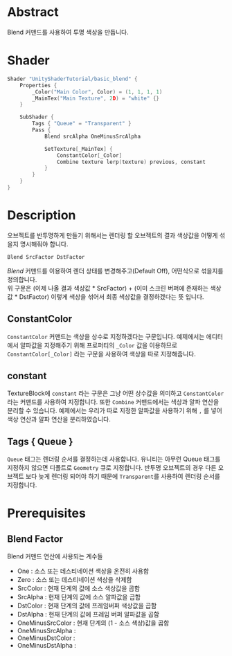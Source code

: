 # Abstract

Blend 커맨드를 사용하여 투명 색상을 만듭니다.

# Shader

```c
Shader "UnityShaderTutorial/basic_blend" {
    Properties {
        _Color("Main Color", Color) = (1, 1, 1, 1)
		_MainTex("Main Texture", 2D) = "white" {}
    }

    SubShader {
        Tags { "Queue" = "Transparent" }
        Pass {
        	Blend srcAlpha OneMinusSrcAlpha

			SetTexture[_MainTex] {
				ConstantColor[_Color]
				Combine texture lerp(texture) previous, constant
			}
        }
    }
}
```

# Description

오브젝트를 반투명하게 만들기 위해서는 렌더링 할 오브젝트의 결과 색상값을 어떻게 섞을지 명시해줘야 합니다.

```
Blend SrcFactor DstFactor
```

_Blend_ 커맨드를 이용하여 렌더 상태를 변경해주고(Default Off), 어떤식으로 섞을지를 정의합니다.<br>
위 구문은 (이제 나올 결과 색상값 * SrcFactor) + (이미 스크린 버퍼에 존재하는 색상값 * DstFactor) 이렇게 색상을 섞어서 최종 색상값을 결정하겠다는 뜻 입니다.

## ConstantColor

`ConstantColor` 커맨드는 색상을 상수로 지정하겠다는 구문입니다. 예제에서는 에디터에서 알파값을 지정해주기 위해 프로퍼티의 `_Color` 값을 이용하므로 `ConstantColor[_Color]` 라는 구문을 사용하여 색상을 따로 지정해줍니다.

## constant

TextureBlock에 `constant` 라는 구문은 그냥 어떤 상수값을 의미하고 `ConstantColor` 라는 커맨드를 사용하여 지정합니다. 또한 `Combine` 커맨드에서는 색상과 알파 연산을 분리할 수 있습니다. 예제에서는 우리가 따로 지정한 알파값을 사용하기 위해 `,` 를 넣어 색상 연산과 알파 연산을 분리하였습니다.

## Tags { Queue }

`Queue` 태그는 렌더링 순서를 결정하는데 사용합니다. 유니티는 아무런 Queue 태그를 지정하지 않으면 디폴트로 `Geometry` 큐로 지정합니다. 반투명 오브젝트의 경우 다른 오브젝트 보다 늦게 렌더링 되어야 하기 때문에 `Transparent`를 사용하여 렌더링 순서를 지정합니다.

# Prerequisites

## Blend Factor

Blend 커맨드 연산에 사용되는 계수들
+ One : 소스 또는 데스티네이션 색상을 온전히 사용함
+ Zero : 소스 또는 데스티네이션 색상을 삭제함
+ SrcColor : 현재 단계의 값에 소스 색상값을 곱함
+ SrcAlpha : 현재 단계의 값에 소스 알파값을 곱함
+ DstColor : 현재 단계의 값에 프레임버퍼 색상값을 곱함
+ DstAlpha : 현재 단계의 값에 프레임 버퍼 알파값을 곱함
+ OneMinusSrcColor : 현재 단계의 (1 - 소스 색상)값을 곱함
+ OneMinusSrcAlpha : 
+ OneMinusDstColor : 
+ OneMinusDstAlpha : 